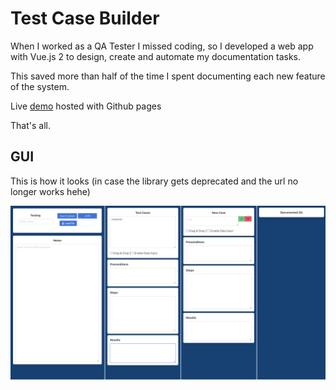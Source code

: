 # Test Case Builder

When I worked as a QA Tester I missed coding, so I developed a web app with Vue.js 2 to design, create and automate my documentation tasks.

This saved more than half of the time I spent documenting each new feature of the system.

Live [demo](https://sanchezpepe.github.io/TestCaseBuilder/) hosted with Github pages

That's all.

## GUI
This is how it looks (in case the library gets deprecated and the url no longer works hehe) 

![This is how the gui looks like hehe](/gui.png)
